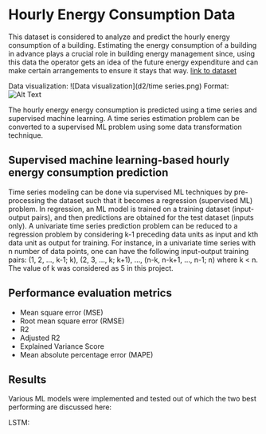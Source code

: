 # Hourly Energy Consumption Data

This dataset is considered to analyze and predict the hourly energy consumption of a building.
Estimating the energy consumption of a building in advance plays a crucial role in building energy management since, using this data the operator gets an idea of the future energy expenditure and can make certain arrangements to ensure it stays that way.
[link to dataset](https://www.kaggle.com/robikscube/hourly-energy-consumption)

Data visualization:
![Data visualization](d2/time series.png)
Format: ![Alt Text](url)

The hourly energy energy consumption is predicted using a time series and supervised machine learning. A time series estimation problem can be converted to a supervised ML problem using some data transformation technique.

## Supervised machine learning-based hourly energy consumption prediction
  Time series modeling can be done via supervised ML techniques by pre-processing the dataset such that it becomes a regression (supervised ML) problem. In regression, an ML model is trained on a training dataset (input-output pairs), and then predictions are obtained for the test dataset (inputs only). A univariate time series prediction problem can be reduced to a regression problem by considering k-1 preceding data units as input and kth data unit as output for training. For instance, in a univariate time series with n number of data points, one can have the following input-output training pairs: (1, 2, …, k-1; k), (2, 3, …, k; k+1), …, (n-k, n-k+1, …, n-1; n) where k < n. The value of k was considered as 5 in this project. 

## Performance evaluation metrics
* Mean square error (MSE)
* Root mean square error (RMSE)
* R2
* Adjusted R2
* Explained Variance Score
* Mean absolute percentage error (MAPE)

## Results
Various ML models were implemented and tested out of which the two best performing are discussed here:

LSTM:
